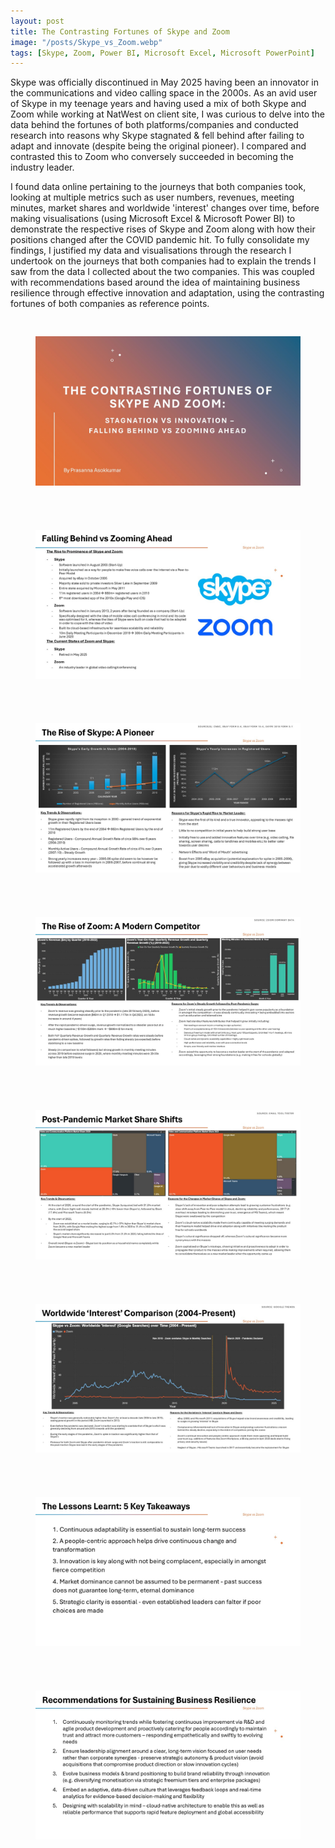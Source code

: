 ```yaml
---
layout: post
title: The Contrasting Fortunes of Skype and Zoom
image: "/posts/Skype_vs_Zoom.webp"
tags: [Skype, Zoom, Power BI, Microsoft Excel, Microsoft PowerPoint]
---
```

Skype was officially discontinued in May 2025 having been an innovator in the communications and video calling space in the 2000s. As an avid user of Skype in my teenage years and having used a mix of both Skype and Zoom while working at NatWest on client site, I was curious to delve into the data behind the fortunes of both platforms/companies and conducted research into reasons why Skype stagnated & fell behind after failing to adapt and innovate (despite being the original pioneer). I compared and contrasted this to Zoom who conversely succeeded in becoming the industry leader. 

I found data online pertaining to the journeys that both companies took, looking at multiple metrics such as user numbers, revenues, meeting minutes, market shares and worldwide 'interest' changes over time, before making visualisations (using Microsoft Excel & Microsoft Power BI) to demonstrate the respective rises of Skype and Zoom along with how their positions changed after the COVID pandemic hit. To fully consolidate my findings, I justified my data and visualisations through the research I undertook on the journeys that both companies had to explain the trends I saw from the data I collected about the two companies. This was coupled with recommendations based around the idea of maintaining business resilience through effective innovation and adaptation, using the contrasting fortunes of both companies as reference points.

<!-- Slide deck rendered as images -->
<div style="display:flex; flex-direction:column; gap:40px; margin-top:30px;">

  <figure id="slide-1">
    <img src="/img/posts/The%20Contrasting%20Fortunes%20of%20Skype%20and%20Zoom%20(Stagnation%20vs%20Innovation%20-%20Falling%20Behind%20vs%20Zooming%20Ahead)/Slide1.JPG"
         alt="Slide 1 - Skype vs Zoom" width="100%" loading="lazy">
  </figure>

  <figure id="slide-2">
    <img src="/img/posts/The%20Contrasting%20Fortunes%20of%20Skype%20and%20Zoom%20(Stagnation%20vs%20Innovation%20-%20Falling%20Behind%20vs%20Zooming%20Ahead)/Slide2.JPG"
         alt="Slide 2 - Falling Behind vs Zooming Ahead" width="100%" loading="lazy">
  </figure>

  <figure id="slide-3">
    <img src="/img/posts/The%20Contrasting%20Fortunes%20of%20Skype%20and%20Zoom%20(Stagnation%20vs%20Innovation%20-%20Falling%20Behind%20vs%20Zooming%20Ahead)/Slide3.JPG"
         alt="Slide 3 - The Rise of Skype: A Pioneer" width="100%" loading="lazy">
  </figure>

  <figure id="slide-4">
    <img src="/img/posts/The%20Contrasting%20Fortunes%20of%20Skype%20and%20Zoom%20(Stagnation%20vs%20Innovation%20-%20Falling%20Behind%20vs%20Zooming%20Ahead)/Slide4.JPG"
         alt="Slide 4 - The Rise of Zoom: A Modern Competitor" width="100%" loading="lazy">
  </figure>

  <figure id="slide-5">
    <img src="/img/posts/The%20Contrasting%20Fortunes%20of%20Skype%20and%20Zoom%20(Stagnation%20vs%20Innovation%20-%20Falling%20Behind%20vs%20Zooming%20Ahead)/Slide5.JPG"
         alt="Slide 5 - Post-Pandemic Market Share Shifts" width="100%" loading="lazy">
  </figure>

  <figure id="slide-6">
    <img src="/img/posts/The%20Contrasting%20Fortunes%20of%20Skype%20and%20Zoom%20(Stagnation%20vs%20Innovation%20-%20Falling%20Behind%20vs%20Zooming%20Ahead)/Slide6.JPG"
         alt="Slide 6 - Worldwide Interest Comparison" width="100%" loading="lazy">
  </figure>

  <figure id="slide-7">
    <img src="/img/posts/The%20Contrasting%20Fortunes%20of%20Skype%20and%20Zoom%20(Stagnation%20vs%20Innovation%20-%20Falling%20Behind%20vs%20Zooming%20Ahead)/Slide7.JPG"
         alt="Slide 7 - Key Takeaways" width="100%" loading="lazy">
  </figure>

  <figure id="slide-8">
    <img src="/img/posts/The%20Contrasting%20Fortunes%20of%20Skype%20and%20Zoom%20(Stagnation%20vs%20Innovation%20-%20Falling%20Behind%20vs%20Zooming%20Ahead)/Slide8.JPG"
         alt="Slide 8 - Recommendations" width="100%" loading="lazy">
  </figure>

</div>



